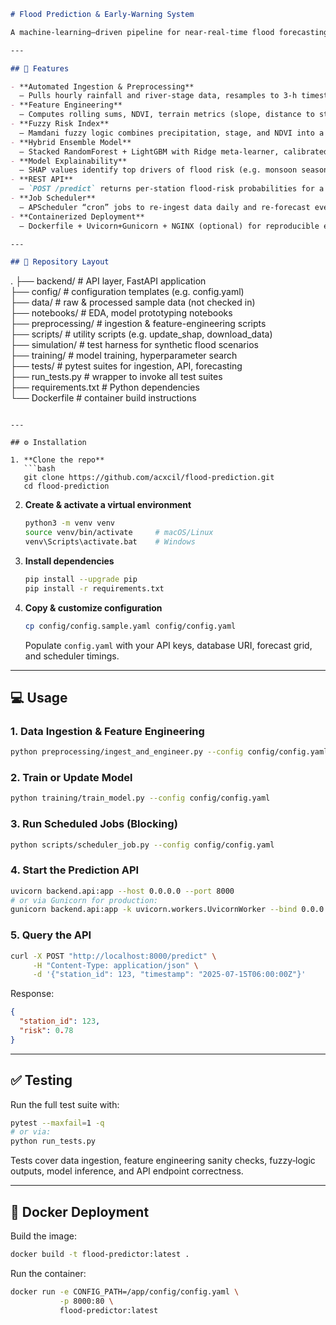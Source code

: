 ```markdown
# Flood Prediction & Early-Warning System

A machine-learning–driven pipeline for near-real-time flood forecasting in mountainous basins, tailored to Kyrgyzstan’s data streams and operational constraints. This repository implements end-to-end components—from automated data ingestion through feature engineering, fuzzy-logic risk indexing, hybrid ensemble modeling, to a REST API and scheduled jobs—packaged in Docker for consistent deployment.

---

## 🚀 Features

- **Automated Ingestion & Preprocessing**  
  – Pulls hourly rainfall and river-stage data, resamples to 3-h timesteps, fills short gaps, detects outliers.  
- **Feature Engineering**  
  – Computes rolling sums, NDVI, terrain metrics (slope, distance to stream), seasonal encodings, land-cover one-hots.  
- **Fuzzy Risk Index**  
  – Mamdani fuzzy logic combines precipitation, stage, and NDVI into a continuous `fuzzy_risk` feature.  
- **Hybrid Ensemble Model**  
  – Stacked RandomForest + LightGBM with Ridge meta-learner, calibrated for well-behaved flood-probabilities.  
- **Model Explainability**  
  – SHAP values identify top drivers of flood risk (e.g. monsoon seasonality, fuzzy index).  
- **REST API**  
  – `POST /predict` returns per-station flood-risk probabilities for a given timestamp.  
- **Job Scheduler**  
  – APScheduler “cron” jobs to re-ingest data daily and re-forecast every 3 h.  
- **Containerized Deployment**  
  – Dockerfile + Uvicorn+Gunicorn + NGINX (optional) for reproducible environments.  

---

## 📂 Repository Layout

```
.
├── backend/                # API layer, FastAPI application    
├── config/                 # configuration templates (e.g. config.yaml)  
├── data/                   # raw & processed sample data (not checked in)  
├── notebooks/              # EDA, model prototyping notebooks  
├── preprocessing/          # ingestion & feature-engineering scripts  
├── scripts/                # utility scripts (e.g. update_shap, download_data)  
├── simulation/             # test harness for synthetic flood scenarios  
├── training/               # model training, hyperparameter search  
├── tests/                  # pytest suites for ingestion, API, forecasting  
├── run_tests.py            # wrapper to invoke all test suites  
├── requirements.txt        # Python dependencies  
└── Dockerfile              # container build instructions  
```

---

## ⚙️ Installation

1. **Clone the repo**  
   ```bash
   git clone https://github.com/acxcil/flood-prediction.git
   cd flood-prediction
   ```

2. **Create & activate a virtual environment**  
   ```bash
   python3 -m venv venv
   source venv/bin/activate     # macOS/Linux
   venv\Scripts\activate.bat    # Windows
   ```

3. **Install dependencies**  
   ```bash
   pip install --upgrade pip
   pip install -r requirements.txt
   ```

4. **Copy & customize configuration**  
   ```bash
   cp config/config.sample.yaml config/config.yaml
   ```
   Populate `config.yaml` with your API keys, database URI, forecast grid, and scheduler timings.

---

## 💻 Usage

### 1. Data Ingestion & Feature Engineering
```bash
python preprocessing/ingest_and_engineer.py --config config/config.yaml
```

### 2. Train or Update Model
```bash
python training/train_model.py --config config/config.yaml
```

### 3. Run Scheduled Jobs (Blocking)
```bash
python scripts/scheduler_job.py --config config/config.yaml
```

### 4. Start the Prediction API
```bash
uvicorn backend.api:app --host 0.0.0.0 --port 8000
# or via Gunicorn for production:
gunicorn backend.api:app -k uvicorn.workers.UvicornWorker --bind 0.0.0.0:80
```

### 5. Query the API
```bash
curl -X POST "http://localhost:8000/predict" \
     -H "Content-Type: application/json" \
     -d '{"station_id": 123, "timestamp": "2025-07-15T06:00:00Z"}'
```

Response:
```json
{
  "station_id": 123,
  "risk": 0.78
}
```

---

## ✅ Testing

Run the full test suite with:
```bash
pytest --maxfail=1 -q
# or via:
python run_tests.py
```

Tests cover data ingestion, feature engineering sanity checks, fuzzy‐logic outputs, model inference, and API endpoint correctness.

---

## 🐳 Docker Deployment

Build the image:
```bash
docker build -t flood-predictor:latest .
```

Run the container:
```bash
docker run -e CONFIG_PATH=/app/config/config.yaml \
           -p 8000:80 \
           flood-predictor:latest
```



